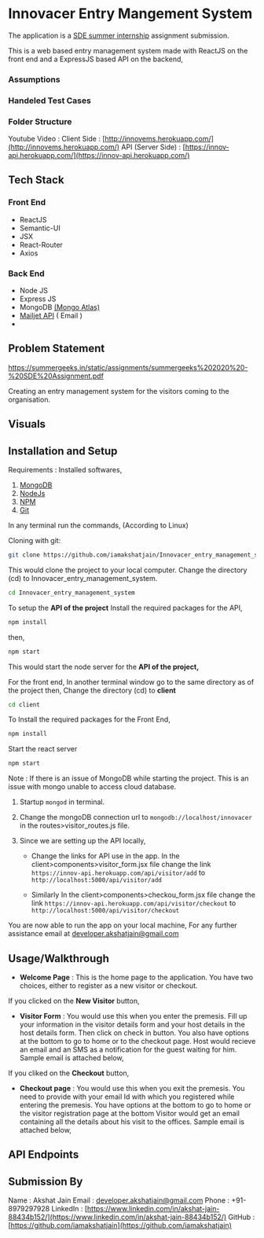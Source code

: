 # **Innovacer Entry Mangement System**

The application is a [SDE summer internship](https://summergeeks.in/) assignment submission.

This is a web based entry management system made with ReactJS on the front end and a ExpressJS based API on the backend,
### Assumptions
### Handeled Test Cases
### Folder Structure

Youtube Video : 
Client Side : [http://innovems.herokuapp.com/](http://innovems.herokuapp.com/)
API (Server Side) : [https://innov-api.herokuapp.com/](https://innov-api.herokuapp.com/)

## Tech Stack
### Front End
 - ReactJS
 - Semantic-UI
 - JSX
 - React-Router
 - Axios
### Back End
- Node JS
- Express JS
- MongoDB [(Mongo Atlas)](https://www.mongodb.com/cloud/atlas)
- [Mailjet API](https://www.mailjet.com/) ( Email )
- 

## Problem Statement
https://summergeeks.in/static/assignments/summergeeks%202020%20-%20SDE%20Assignment.pdf

Creating an entry management system for the visitors coming to the organisation.

## Visuals

## Installation and Setup
Requirements : 
Installed softwares,
 1. [MongoDB](https://www.mongodb.com/)
 2. [NodeJs](https://nodejs.org/en/download/)
 3. [NPM](http://npmjs.org)
 4. [Git](https://git-scm.com/)

In any terminal run the commands, 
(According to Linux)

Cloning with git:
```bash
git clone https://github.com/iamakshatjain/Innovacer_entry_management_system.git
```
This would clone the project to your local computer.
Change the directory (cd) to Innovacer_entry_management_system.

```bash
cd Innovacer_entry_management_system
```
To setup the **API of the project**
Install the required packages for the API,
```bash
npm install
```
then,
```bash
npm start
```
This would start the node server for the **API of the project,**

For the front end,
In another terminal window go to the same directory as of the project then,
Change the directory (cd) to **client**

```bash
cd client
```
To Install the required packages for the Front End,
```bash
npm install
```
Start the react server
```bash
npm start
```
Note : 
If there is an issue of MongoDB while starting the project.
This is an issue with mongo unable to access cloud database.
1. Startup `mongod` in terminal.
2. Change the mongoDB connection url to `mongodb://localhost/innovacer`  in the routes>visitor_routes.js file.
3. Since we are setting up the API locally,

	-	Change the links for API use in the app.
	In the client>components>visitor_form.jsx file change the link `https://innov-api.herokuapp.com/api/visitor/add` to `http://localhost:5000/api/visitor/add`

	-	Similarly In the client>components>checkou_form.jsx file change the link `https://innov-api.herokuapp.com/api/visitor/checkout` to `http://localhost:5000/api/visitor/checkout` 

You are now able to run the app on your local machine,
For any further assistance email at developer.akshatjain@gmail.com

## Usage/Walkthrough

- **Welcome Page** : This is the home page to the application. You have two choices, either to register as a new visitor or checkout.

If you clicked on the **New Visitor** button,
- **Visitor Form** : You would use this when you enter the premesis. Fill up your information in the visitor details form and your host details in the host details form. Then click on check in button. You also have options at the bottom to go to home or to the checkout page. 
Host would recieve an email and an SMS as a notification for the guest waiting for him.	 
Sample email is attached below,
<img01>

If you cliked on the **Checkout** button,
- **Checkout page** : You would use this when you exit the premesis. You need to provide with your email Id with which you registered while entering the premesis.
You have options at the bottom to go to home or the visitor registration page at the bottom
Visitor would get an email containing all the details about his visit to the offices.
Sample email is attached below,
<img02>

## API Endpoints

## Submission By

Name : Akshat Jain
Email : developer.akshatjain@gmail.com
Phone : +91-8979297928
LinkedIn : [https://www.linkedin.com/in/akshat-jain-88434b152/](https://www.linkedin.com/in/akshat-jain-88434b152/)
GitHub : [https://github.com/iamakshatjain](https://github.com/iamakshatjain)